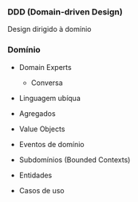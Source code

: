 ### DDD (Domain-driven Design)

Design dirigido à domínio

### Domínio

- Domain Experts
  - Conversa
- Linguagem ubíqua

- Agregados
- Value Objects
- Eventos de domínio
- Subdomínios (Bounded Contexts)
- Entidades
- Casos de uso